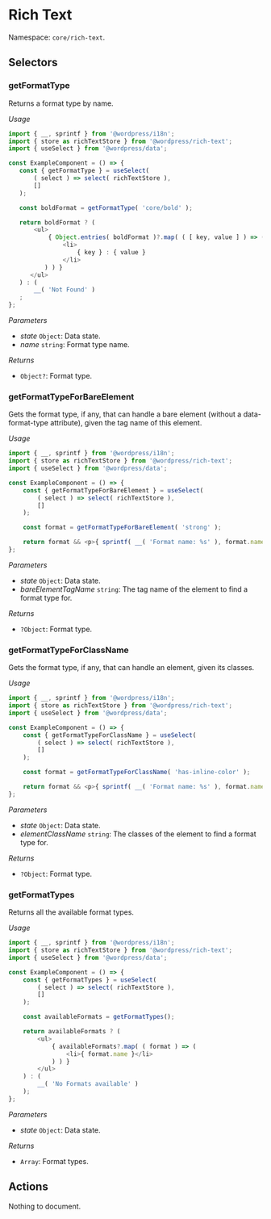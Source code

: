 # Rich Text

Namespace: `core/rich-text`.

## Selectors

<!-- START TOKEN(Autogenerated selectors|../../../packages/rich-text/src/store/selectors.js) -->

### getFormatType

Returns a format type by name.

_Usage_

```js
import { __, sprintf } from '@wordpress/i18n';
import { store as richTextStore } from '@wordpress/rich-text';
import { useSelect } from '@wordpress/data';

const ExampleComponent = () => {
   const { getFormatType } = useSelect(
       ( select ) => select( richTextStore ),
       []
   );

   const boldFormat = getFormatType( 'core/bold' );

   return boldFormat ? (
       <ul>
           { Object.entries( boldFormat )?.map( ( [ key, value ] ) => (
               <li>
                   { key } : { value }
               </li>
          ) ) }
      </ul>
   ) : (
       __( 'Not Found' )
   ;
};
```

_Parameters_

-   _state_ `Object`: Data state.
-   _name_ `string`: Format type name.

_Returns_

-   `Object?`: Format type.

### getFormatTypeForBareElement

Gets the format type, if any, that can handle a bare element (without a data-format-type attribute), given the tag name of this element.

_Usage_

```js
import { __, sprintf } from '@wordpress/i18n';
import { store as richTextStore } from '@wordpress/rich-text';
import { useSelect } from '@wordpress/data';

const ExampleComponent = () => {
	const { getFormatTypeForBareElement } = useSelect(
		( select ) => select( richTextStore ),
		[]
	);

	const format = getFormatTypeForBareElement( 'strong' );

	return format && <p>{ sprintf( __( 'Format name: %s' ), format.name ) }</p>;
};
```

_Parameters_

-   _state_ `Object`: Data state.
-   _bareElementTagName_ `string`: The tag name of the element to find a format type for.

_Returns_

-   `?Object`: Format type.

### getFormatTypeForClassName

Gets the format type, if any, that can handle an element, given its classes.

_Usage_

```js
import { __, sprintf } from '@wordpress/i18n';
import { store as richTextStore } from '@wordpress/rich-text';
import { useSelect } from '@wordpress/data';

const ExampleComponent = () => {
	const { getFormatTypeForClassName } = useSelect(
		( select ) => select( richTextStore ),
		[]
	);

	const format = getFormatTypeForClassName( 'has-inline-color' );

	return format && <p>{ sprintf( __( 'Format name: %s' ), format.name ) }</p>;
};
```

_Parameters_

-   _state_ `Object`: Data state.
-   _elementClassName_ `string`: The classes of the element to find a format type for.

_Returns_

-   `?Object`: Format type.

### getFormatTypes

Returns all the available format types.

_Usage_

```js
import { __, sprintf } from '@wordpress/i18n';
import { store as richTextStore } from '@wordpress/rich-text';
import { useSelect } from '@wordpress/data';

const ExampleComponent = () => {
	const { getFormatTypes } = useSelect(
		( select ) => select( richTextStore ),
		[]
	);

	const availableFormats = getFormatTypes();

	return availableFormats ? (
		<ul>
			{ availableFormats?.map( ( format ) => (
				<li>{ format.name }</li>
			) ) }
		</ul>
	) : (
		__( 'No Formats available' )
	);
};
```

_Parameters_

-   _state_ `Object`: Data state.

_Returns_

-   `Array`: Format types.

<!-- END TOKEN(Autogenerated selectors|../../../packages/rich-text/src/store/selectors.js) -->

## Actions

<!-- START TOKEN(Autogenerated actions|../../../packages/rich-text/src/store/actions.js) -->

Nothing to document.

<!-- END TOKEN(Autogenerated actions|../../../packages/rich-text/src/store/actions.js) -->
